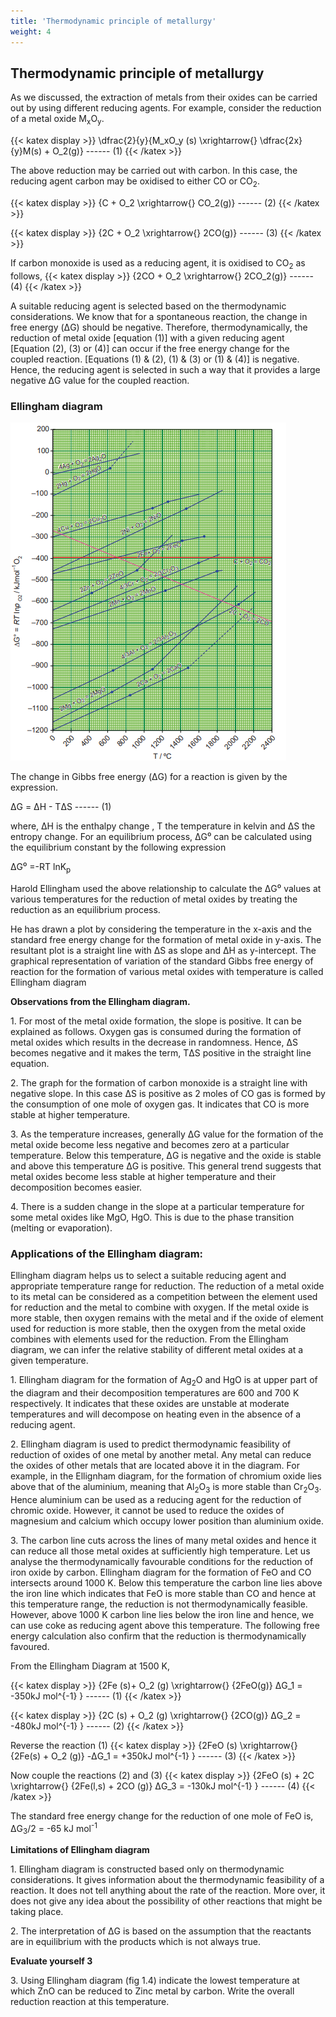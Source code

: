 ```yaml
---
title: 'Thermodynamic principle of metallurgy'
weight: 4
---
```


## Thermodynamic principle of metallurgy
 As we discussed, the extraction of metals from their oxides can be carried out by using
different reducing agents. For example, consider the reduction of a metal oxide M<sub>x</sub>O<sub>y</sub>.

{{< katex display >}}
\dfrac{2}{y}{M_xO_y (s) \xrightarrow{} \dfrac{2x}{y}M(s) + O_2(g)} ------ (1)
{{< /katex >}}


The above reduction may be carried out with carbon. In this case, the reducing agent carbon may be oxidised to either CO or CO<sub>2</sub>.

{{< katex display >}}
{C + O_2 \xrightarrow{}   CO_2(g)} ------ (2)
{{< /katex >}}

{{< katex display >}}
{2C + O_2 \xrightarrow{}   2CO(g)} ------ (3)
{{< /katex >}}


If carbon monoxide is used as a reducing agent, it is oxidised to CO<sub>2</sub> as follows,
{{< katex display >}}
{2CO + O_2 \xrightarrow{}   2CO_2(g)} ------ (4)
{{< /katex >}}

A suitable reducing agent is selected based on the thermodynamic considerations. We know that for a spontaneous reaction, the change in free energy (ΔG) should be negative. Therefore, thermodynamically, the reduction of metal oxide \[equation (1)\] with a given reducing agent \[Equation (2), (3) or (4)\] can occur if the free energy change for the coupled reaction. \[Equations (1) & (2), (1) & (3) or (1) & (4)\] is negative. Hence, the reducing agent is selected in such a way that it provides a large negative ΔG value for the coupled reaction.

### Ellingham diagram
![Figure 1.4 Ellingham diagram](../elenghamdigram.png)

The change in Gibbs free energy (ΔG) for a reaction is given by the expression.

ΔG = ΔH - TΔS ------ (1)

where, ΔH is the enthalpy change , T the temperature in kelvin and ΔS the entropy change. For an equilibrium process, ΔG⁰ can be calculated using the equilibrium constant by the following expression

ΔG⁰ =-RT lnK<sub>p</sub>

Harold Ellingham used the above relationship to calculate the ΔG⁰ values at various temperatures for the reduction of metal oxides by treating the reduction as an equilibrium process.

He has drawn a plot by considering the temperature in the x-axis and the standard free energy change for the formation of metal oxide in y-axis. The resultant plot is a straight line with ΔS as slope and ΔH as y-intercept. The graphical representation of variation of the standard Gibbs free energy of reaction for the formation of various metal oxides with temperature is called Ellingham diagram

**Observations from the Ellingham diagram.**

1\. For most of the metal oxide formation, the slope is positive. It can be explained as follows. Oxygen gas is consumed during the formation of metal oxides which results in the decrease in randomness. Hence, ΔS becomes negative and it makes the term, TΔS positive in the straight line equation.

2\. The graph for the formation of carbon monoxide is a straight line with negative slope. In this case ΔS is positive as 2 moles of CO gas is formed by the consumption of one mole of oxygen gas. It indicates that CO is more stable at higher temperature.

3\. As the temperature increases, generally ΔG value for the formation of the metal oxide become less negative and becomes zero at a particular temperature. Below this temperature, ΔG is negative and the oxide is stable and above this temperature ΔG is positive. This general trend suggests that metal oxides become less stable at higher temperature and their decomposition becomes easier.

4\. There is a sudden change in the slope at a particular temperature for some metal oxides like MgO, HgO. This is due to the phase transition (melting or evaporation).

### Applications of the Ellingham diagram:


Ellingham diagram helps us to select a suitable reducing agent and appropriate temperature range for reduction. The reduction of a metal oxide to its metal can be considered as a competition between the element used for reduction and the metal to combine with oxygen. If the metal oxide is more stable, then oxygen remains with the metal and if the oxide of element used for reduction is more stable, then the oxygen from the metal oxide combines with elements used for the reduction. From the Ellingham diagram, we can infer the relative stability of different metal oxides at a given temperature.

1\. Ellingham diagram for the formation of Ag<sub>2</sub>O and HgO is at upper part of the diagram and their decomposition temperatures are 600 and 700 K respectively. It indicates that these oxides are unstable at moderate temperatures and will decompose on heating even in the absence of a reducing agent.

2\. Ellingham diagram is used to predict thermodynamic feasibility of reduction of oxides of one metal by another metal. Any metal can reduce the oxides of other metals that are located above it in the diagram. For example, in the Ellignham diagram, for the formation of chromium oxide lies above that of the aluminium, meaning that Al<sub>2</sub>O<sub>3</sub> is more stable than Cr<sub>2</sub>O<sub>3</sub>. Hence aluminium can be used as a reducing agent for the reduction of chromic oxide. However, it cannot be used to reduce the oxides of magnesium and calcium which occupy lower position than aluminium oxide.

3\. The carbon line cuts across the lines of many metal oxides and hence it can reduce all those metal oxides at sufficiently high temperature. Let us analyse the thermodynamically favourable conditions for the reduction of iron oxide by carbon. Ellingham diagram for the formation of FeO and CO intersects around 1000 K. Below this temperature the carbon line lies above the iron line which indicates that FeO is more stable than CO and hence at this temperature range, the reduction is not thermodynamically feasible. However, above 1000 K carbon line lies below the iron line and hence, we can use coke as reducing agent above this temperature. The following free energy calculation also confirm that the reduction is thermodynamically favoured.

From the Ellingham Diagram at 1500 K, 

{{< katex display >}}
{2Fe  (s)+ O_2  (g) \xrightarrow{} {2FeO(g)} ΔG_1 = -350kJ mol^{-1} } ------ (1)
{{< /katex >}}

{{< katex display >}}
{2C (s) + O_2  (g) \xrightarrow{}   {2CO(g)}  ΔG_2 = -480kJ mol^{-1} } ------ (2)
{{< /katex >}}

Reverse the reaction (1) 
{{< katex display >}}
{2FeO (s)  \xrightarrow{}   {2Fe(s) + O_2 (g)}  -ΔG_1 = +350kJ mol^{-1} } ------ (3)
{{< /katex >}}


Now couple the reactions (2) and (3)
{{< katex display >}}
{2FeO (s)  + 2C  \xrightarrow{}   {2Fe(l,s) + 2CO (g)}  ΔG_3 = -130kJ mol^{-1} } ------ (4)
{{< /katex >}}


The standard free energy change for the reduction of one mole of FeO is, ΔG<sub>3</sub>/2 = -65 kJ mol<sup>-1</sup>

**Limitations of Ellingham diagram**

1\. Ellingham diagram is constructed based only on thermodynamic considerations. It gives information about the thermodynamic feasibility of a reaction. It does not tell anything about the rate of the reaction. More over, it does not give any idea about the possibility of other reactions that might be taking place.

2\. The interpretation of ΔG is based on the assumption that the reactants are in equilibrium with the products which is not always true.

**Evaluate yourself 3**

3\. Using Ellingham diagram (fig 1.4) indicate the lowest temperature at which ZnO can be reduced to Zinc metal by carbon. Write the overall reduction reaction at this temperature.

